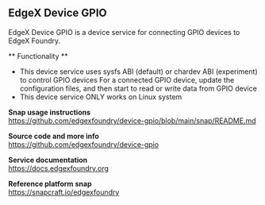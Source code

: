 EdgeX Device GPIO
---
EdgeX Device GPIO is a device service for connecting GPIO devices to EdgeX Foundry.

** Functionality **
* This device service uses sysfs ABI (default) or chardev ABI (experiment) 
  to control GPIO devices For a connected GPIO device, update the configuration files, 
  and then start to read or write data from GPIO device
* This device service ONLY works on Linux system

**Snap usage instructions**  
https://github.com/edgexfoundry/device-gpio/blob/main/snap/README.md

**Source code and more info**  
https://github.com/edgexfoundry/device-gpio

**Service documentation**  
https://docs.edgexfoundry.org

**Reference platform snap**  
https://snapcraft.io/edgexfoundry
